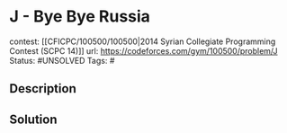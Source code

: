 # J - Bye Bye Russia

contest: [[CFICPC/100500/100500|2014 Syrian Collegiate Programming Contest (SCPC 14)]]
url: https://codeforces.com/gym/100500/problem/J
Status: #UNSOLVED
Tags: #

## Description

## Solution

